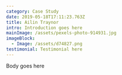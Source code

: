 ```yaml
---
category: Case Study
date: 2019-05-18T17:11:23.763Z
title: Ailin Traynor
intro: Introduction goes here
mainImage: /assets/pexels-photo-914931.jpg
imageBlock:
  - Image: /assets/d74827.png
testimonial: Testimonial here
---
```

Body goes here

